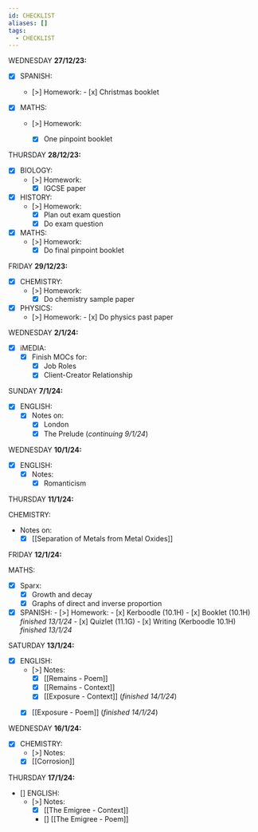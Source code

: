 ```yaml
---
id: CHECKLIST
aliases: []
tags:
  - CHECKLIST
---
```



 WEDNESDAY **27/12/23:**

- [x] SPANISH:
  - [>] Homework:
        - [x] Christmas booklet  

- [x] MATHS:
    - [>] Homework:
        - [x] One pinpoint booklet


THURSDAY **28/12/23:**
- [x] BIOLOGY:
    - [>] Homework:
        - [x] IGCSE paper

- [x] HISTORY:
    - [>] Homework:
        - [x] Plan out exam question
        - [x] Do exam question
- [x] MATHS:
    - [>] Homework:
        - [x] Do final pinpoint booklet

FRIDAY **29/12/23:**

- [x] CHEMISTRY:
    - [>] Homework:
        - [x] Do chemistry sample paper
- [x] PHYSICS:
  - [>] Homework:
        - [x] Do physics past paper


WEDNESDAY **2/1/24:**

- [x] iMEDIA:
	- [x] Finish MOCs for:
		- [x] Job Roles
		- [x] Client-Creator Relationship

SUNDAY **7/1/24:**

- [x] ENGLISH:
    - [x] Notes on:
        - [x] London
        - [x] The Prelude (*continuing 9/1/24*)

WEDNESDAY **10/1/24:** 
- [x] ENGLISH:
  - [x] Notes:
      - [x] Romanticism

THURSDAY **11/1/24:** 

CHEMISTRY:
- Notes on:
  - [x] [[Separation of Metals from Metal Oxides]]

FRIDAY **12/1/24:** 

MATHS:
  - [x] Sparx:
    - [x] Growth and decay
    - [x] Graphs of direct and inverse proportion

- [x] SPANISH:
      - [>] Homework:
        - [x] Kerboodle (10.1H)
        - [x] Booklet (10.1H) *finished 13/1/24* 
        - [x] Quizlet (11.1G)
        - [x] Writing (Kerboodle 10.1H) *finished 13/1/24* 

SATURDAY **13/1/24:** 

- [x] ENGLISH:
    - [>] Notes:
        - [x] [[Remains - Poem]]
        - [x] [[Remains - Context]]
        - [x] [[Exposure - Context]] (*finished 14/1/24*)
    - [x] [[Exposure - Poem]] (*finished 14/1/24*)


WEDNESDAY **16/1/24:**


- [x] CHEMISTRY:
    - [>] Notes:
    - [x] [[Corrosion]]

THURSDAY **17/1/24:** 
- [] ENGLISH:
    - [>] Notes:
        - [x] [[The Emigree - Context]]
        - [] [[The Emigree - Poem]]


